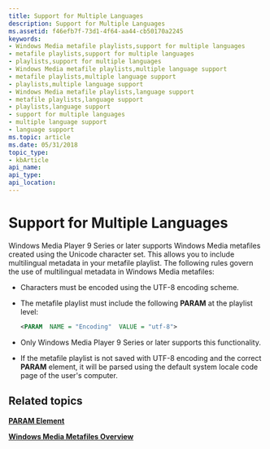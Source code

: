 ```yaml
---
title: Support for Multiple Languages
description: Support for Multiple Languages
ms.assetid: f46efb7f-73d1-4f64-aa44-cb50170a2245
keywords:
- Windows Media metafile playlists,support for multiple languages
- metafile playlists,support for multiple languages
- playlists,support for multiple languages
- Windows Media metafile playlists,multiple language support
- metafile playlists,multiple language support
- playlists,multiple language support
- Windows Media metafile playlists,language support
- metafile playlists,language support
- playlists,language support
- support for multiple languages
- multiple language support
- language support
ms.topic: article
ms.date: 05/31/2018
topic_type: 
- kbArticle
api_name: 
api_type: 
api_location: 
---
```


# Support for Multiple Languages

Windows Media Player 9 Series or later supports Windows Media metafiles created using the Unicode character set. This allows you to include multilingual metadata in your metafile playlist. The following rules govern the use of multilingual metadata in Windows Media metafiles:

-   Characters must be encoded using the UTF-8 encoding scheme.
-   The metafile playlist must include the following **PARAM** at the playlist level:
    ```XML
    <PARAM  NAME = "Encoding"  VALUE = "utf-8">
    
    ```

    

-   Only Windows Media Player 9 Series or later supports this functionality.
-   If the metafile playlist is not saved with UTF-8 encoding and the correct **PARAM** element, it will be parsed using the default system locale code page of the user's computer.

## Related topics

<dl> <dt>

[**PARAM Element**](param-element.md)
</dt> <dt>

[**Windows Media Metafiles Overview**](windows-media-metafiles-overview.md)
</dt> </dl>

 

 




